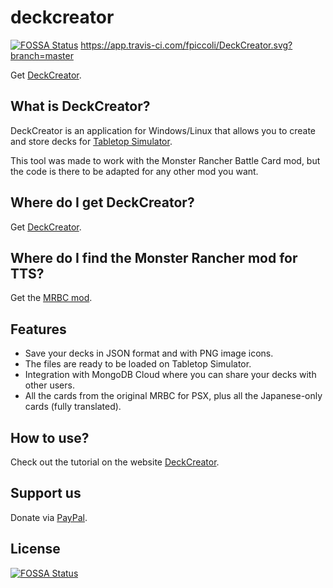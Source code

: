 # deckcreator
[![FOSSA Status](https://app.fossa.com/api/projects/git%2Bgithub.com%2Ffpiccoli%2FDeckCreator.svg?type=shield)](https://app.fossa.com/projects/git%2Bgithub.com%2Ffpiccoli%2FDeckCreator?ref=badge_shield)
https://app.travis-ci.com/fpiccoli/DeckCreator.svg?branch=master


Get [DeckCreator](https://www.getdeckcreator.com/).


## What is DeckCreator?

DeckCreator is an application for Windows/Linux that allows you to create and store decks for [Tabletop Simulator](https://store.steampowered.com/app/286160/Tabletop_Simulator/?snr=1_7_15__13).

This tool was made to work with the Monster Rancher Battle Card mod, but the code is there to be adapted for any other mod you want.


## Where do I get DeckCreator?

Get [DeckCreator](https://www.getdeckcreator.com/#home).

## Where do I find the Monster Rancher mod for TTS?

Get the [MRBC mod](https://steamcommunity.com/sharedfiles/filedetails/?id=1934382008).

## Features

- Save your decks in JSON format and with PNG image icons.
- The files are ready to be loaded on Tabletop Simulator.
- Integration with MongoDB Cloud where you can share your decks with other users.
- All the cards from the original MRBC for PSX, plus all the Japanese-only cards (fully translated).

## How to use?

Check out the tutorial on the website [DeckCreator](https://www.getdeckcreator.com/#timeline).

## Support us

Donate via [PayPal](https://www.getdeckcreator.com/#donate).


## License
[![FOSSA Status](https://app.fossa.com/api/projects/git%2Bgithub.com%2Ffpiccoli%2FDeckCreator.svg?type=large)](https://app.fossa.com/projects/git%2Bgithub.com%2Ffpiccoli%2FDeckCreator?ref=badge_large)

